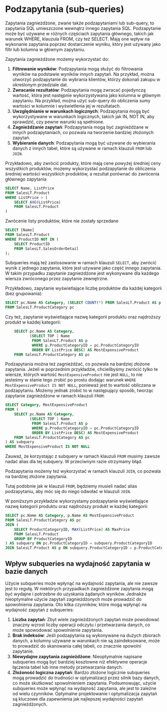# Podzapytania (sub-queries)

Zapytania zagnieżdżone, zwane także podzapytaniami lub sub-query, to zapytania SQL umieszczone wewnątrz innego zapytania SQL. Podzapytanie może być używane w różnych częściach zapytania głównego, takich jak warunek WHERE, klauzula FROM, czy też SELECT. Mają one wpływ na wykonanie zapytania poprzez dostarczenie wyniku, który jest używany jako filtr lub kolumna w głównym zapytaniu.

Zapytania zagnieżdżone możemy wykorzystać do:

1. **Filtrowanie wyników**: Podzapytania mogą służyć do filtrowania wyników na podstawie wyników innych zapytań. Na przykład, można utworzyć podzapytanie do wybrania klientów, którzy dokonali zakupu w określonym przedziale dat.
2. **Zwracanie rezultatów**: Podzapytania mogą zwracać pojedynczą wartość, która jest następnie wykorzystywana jako kolumna w głównym zapytaniu. Na przykład, można użyć sub-query do obliczenia sumy wartości w kolumnie i wyświetlenia jej w rezultatach.
3. **Uwzględnianie w warunkach logicznych**: Podzapytania mogą być wykorzystywane w warunkach logicznych, takich jak IN, NOT IN, aby sprawdzić, czy pewne warunki są spełnione.
4. **Zagnieżdżanie zapytań**: Podzapytania mogą być zagnieżdżane w innych podzapytaniach, co pozwala na tworzenie bardziej złożonych zapytań.
5. **Wybieranie danych**: Podzapytania mogą być używane do wybierania danych z innych tabel, które są używane w ramach klauzuli `FROM` lub `JOIN`.

Przykładowo, aby zwrócić produkty, które mają cene powyżej średniej ceny wszystkich produktów, możemy wykorzystać podzapytanie do obliczenia średniej wartości wszystkich produktów, a rezultat porównać do zwrócenia głównego zapytania


```sql
SELECT Name, ListPrice
FROM SalesLT.Product
WHERE ListPrice > (
    SELECT AVG(ListPrice)
    FROM SalesLT.Product
)
```

Zwrócenie listy produktów, które nie zostały sprzedane


```sql
SELECT [Name]
FROM SalesLT.Product
WHERE ProductID NOT IN (
    SELECT ProductID
    FROM SalesLT.SalesOrderDetail
);
```

Subqueries mają też zastosowanie w ramach klauzuli `SELECT`, aby zwrócić wynik z jednego zapytania, które jest używane jako część innego zapytania. W takim przypadku zapytanie zagnieżdżone jest wykonywane dla każdego wiersza zwróconego przez zapytanie zewnętrzne.



Przykładowo, zapytanie wyświetlające liczbę produktów dla każdej kategorii (bez grupowania):


```sql
SELECT pc.Name AS Category, (SELECT COUNT(*) FROM SalesLT.Product AS p WHERE p.ProductCategoryID = pc.ProductCategoryID) AS ProductCount
FROM SalesLT.ProductCategory pc
```

Czy też, zapytanie wyświetlające nazwę kategorii produktu oraz najdroższy produkt w każdej kategorii:


```sql
    SELECT pc.Name AS Category, 
           (SELECT TOP 1 Name 
            FROM SalesLT.Product AS p 
            WHERE p.ProductCategoryID = pc.ProductCategoryID 
            ORDER BY ListPrice DESC) AS MostExpensiveProduct
    FROM SalesLT.ProductCategory AS pc
```

Podzapytania można też zagnieżdżać, co pozwala na bardziej złożone zapytania. Jeżeli w poprzednim przykładzie, chcielibyśmy zwrócić tylko te wiersze, których wartość `MostExpensiveProduct` nie jest `NULL`, to nie jesteśmy w stanie tego zrobić po prostu dodając warunek `WHERE MostExpensiveProduct IS NOT NULL`, ponieważ jest to wartość obliczana w podzapytaniu. Możemy jednak zrobić to w następujący sposób, tworząc zapytanie zagnieżdżone w ramach klauzuli `FROM`:








```sql
SELECT Category, MostExpensiveProduct
FROM (
    SELECT pc.Name AS Category, 
           (SELECT TOP 1 Name 
            FROM SalesLT.Product AS p 
            WHERE p.ProductCategoryID = pc.ProductCategoryID 
            ORDER BY ListPrice DESC) AS MostExpensiveProduct
    FROM SalesLT.ProductCategory AS pc
) AS subquery
WHERE MostExpensiveProduct IS NOT NULL
```

Zauważ, że korzystając z subquery w ramach klauzuli `FROM` musimy zawsze nadać alias dla tej subquery. W przeciwnym razie otrzymamy błąd.

Podzapytania możemy też wykorzystać w ramach klauzuli `JOIN`, co pozwala na bardziej złożone zapytania.



Tutaj podobnie jak w klauzuli `FROM`, będziemy musieli nadać alias podzapytaniu, aby móc się do niego odwołać w klauzuli `JOIN`.



 W poniższym przykładzie wykorzystamy podzapytanie wyświetlające nazwę kategorii produktu oraz najdroższy produkt w każdej kategorii:






```sql
SELECT pc.Name AS Category, p.Name AS MostExpensiveProduct
FROM SalesLT.ProductCategory AS pc
JOIN (
    SELECT ProductCategoryID, MAX(ListPrice) AS MaxPrice
    FROM SalesLT.Product
    GROUP BY ProductCategoryID
) AS subquery ON pc.ProductCategoryID = subquery.ProductCategoryID
JOIN SalesLT.Product AS p ON subquery.ProductCategoryID = p.ProductCategoryID AND subquery.MaxPrice = p.ListPrice;
```

## Wpływ subqueries na wydajność zapytania w bazie danych

Użycie subqueries może wpłynąć na wydajność zapytania, ale nie zawsze jest to regułą. W niektórych przypadkach zagnieżdżone zapytania mogą być wydajne i potrzebne do uzyskania żądanych wyników. Jednakże nieoptymalne użycie zapytań zagnieżdżonych może prowadzić do spowolnienia zapytania. Oto kilka czynników, które mogą wpłynąć na wydajność zapytań z subqueries:
1. **Liczba zapytań**: Zbyt wiele zagnieżdżonych zapytań może powodować znaczny wzrost liczby operacji odczytu i przetwarzania danych, co może spowodować spowolnienie zapytania.
2. **Brak indeksów**: Jeśli podzapytania są wykonywane na dużych zbiorach danych, a kolumny używane w warunkach nie są zaindeksowane, może to prowadzić do skanowania całej tabeli, co znacznie spowolni zapytanie.
3. **Niewydajne zapytania zagnieżdżone**: Nieoptymalnie napisane subqueries mogą być bardziej kosztowne niż efektywne operacje łączenia tabel lub inne metody przetwarzania danych.
4. **Złożoność logiczna zapytań**: Bardzo złożone logicznie subqueries mogą prowadzić do trudności w optymalizacji przez silnik bazy danych, co może skutkować spowolnieniem zapytania.
Podsumowując, użycie subqueries może wpłynąć na wydajność zapytania, ale jest to zależne od wielu czynników. Optymalne projektowanie i optymalizacja zapytań są kluczowe dla zapewnienia jak najlepszej wydajności zapytań zagnieżdżonych.
